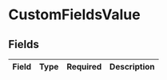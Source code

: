 # CustomFieldsValue


## Fields

| Field       | Type        | Required    | Description |
| ----------- | ----------- | ----------- | ----------- |